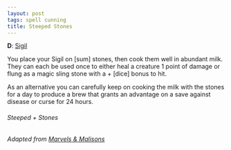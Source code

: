 ```yaml
---
layout: post
tags: spell cunning
title: Steeped Stones
---
```

**D**: [Sigil](/spells/#lexicon)

You place your Sigil on [sum] stones, then cook them well in abundant milk. They can each be used once to either heal a creature 1 point of damage or flung as a magic sling stone with a + [dice] bonus to hit. 

As an alternative you can carefully keep on cooking the milk with the stones for a day to produce a brew that grants an advantage on a save against disease or curse for 24 hours.

###### *Steeped + Stones*

###### Adapted from [Marvels & Malisons](https://www.drivethrurpg.com/product/211911/Marvels--Malisons)
